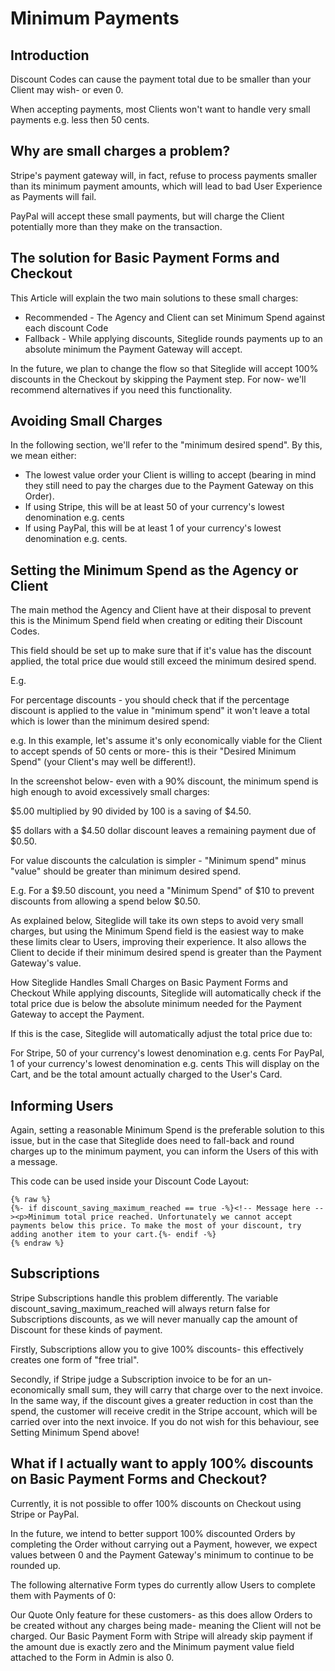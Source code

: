 # Minimum Payments

## Introduction

Discount Codes can cause the payment total due to be smaller than your Client may wish- or even 0.

When accepting payments, most Clients won't want to handle very small payments e.g. less then 50 cents.

## Why are small charges a problem?

Stripe's payment gateway will, in fact, refuse to process payments smaller than its minimum payment amounts, which will lead to bad User Experience as Payments will fail.

PayPal will accept these small payments, but will charge the Client potentially more than they make on the transaction.

## The solution for Basic Payment Forms and Checkout

This Article will explain the two main solutions to these small charges:

* Recommended - The Agency and Client can set Minimum Spend against each discount Code
* Fallback - While applying discounts, Siteglide rounds payments up to an absolute minimum the Payment Gateway will accept.

In the future, we plan to change the flow so that Siteglide will accept 100% discounts in the Checkout by skipping the Payment step. For now- we'll recommend alternatives if you need this functionality.

## Avoiding Small Charges

In the following section, we'll refer to the "minimum desired spend". By this, we mean either:

* The lowest value order your Client is willing to accept (bearing in mind they still need to pay the charges due to the Payment Gateway on this Order).
* If using Stripe, this will be at least 50 of your currency's lowest denomination e.g. cents
* If using PayPal, this will be at least 1 of your currency's lowest denomination e.g. cents.

## Setting the Minimum Spend as the Agency or Client

The main method the Agency and Client have at their disposal to prevent this is the Minimum Spend field when creating or editing their Discount Codes.

This field should be set up to make sure that if it's value has the discount applied, the total price due would still exceed the minimum desired spend.

E.g.

For percentage discounts - you should check that if the percentage discount is applied to the value in "minimum spend" it won't leave a total which is lower than the minimum desired spend:

e.g. In this example, let's assume it's only economically viable for the Client to accept spends of 50 cents or more- this is their "Desired Minimum Spend" (your Client's may well be different!).

In the screenshot below- even with a 90% discount, the minimum spend is high enough to avoid excessively small charges:

$5.00 multiplied by 90 divided by 100 is a saving of $4.50.

$5 dollars with a $4.50 dollar discount leaves a remaining payment due of $0.50.

For value discounts the calculation is simpler - "Minimum spend" minus "value" should be greater than minimum desired spend.

E.g. For a $9.50 discount, you need a "Minimum Spend" of $10 to prevent discounts from allowing a spend below $0.50.

As explained below, Siteglide will take its own steps to avoid very small charges, but using the Minimum Spend field is the easiest way to make these limits clear to Users, improving their experience. It also allows the Client to decide if their minimum desired spend is greater than the Payment Gateway's value.

How Siteglide Handles Small Charges on Basic Payment Forms and Checkout While applying discounts, Siteglide will automatically check if the total price due is below the absolute minimum needed for the Payment Gateway to accept the Payment.

If this is the case, Siteglide will automatically adjust the total price due to:

For Stripe, 50 of your currency's lowest denomination e.g. cents For PayPal, 1 of your currency's lowest denomination e.g. cents This will display on the Cart, and be the total amount actually charged to the User's Card.

## Informing Users

Again, setting a reasonable Minimum Spend is the preferable solution to this issue, but in the case that Siteglide does need to fall-back and round charges up to the minimum payment, you can inform the Users of this with a message.

This code can be used inside your Discount Code Layout:

```liquid
{% raw %}
{%- if discount_saving_maximum_reached == true -%}<!-- Message here --><p>Minimum total price reached. Unfortunately we cannot accept payments below this price. To make the most of your discount, try adding another item to your cart.{%- endif -%}
{% endraw %}
```

## Subscriptions

Stripe Subscriptions handle this problem differently. The variable discount\_saving\_maximum\_reached will always return false for Subscriptions discounts, as we will never manually cap the amount of Discount for these kinds of payment.

Firstly, Subscriptions allow you to give 100% discounts- this effectively creates one form of "free trial".

Secondly, if Stripe judge a Subscription invoice to be for an un-economically small sum, they will carry that charge over to the next invoice. In the same way, if the discount gives a greater reduction in cost than the spend, the customer will receive credit in the Stripe account, which will be carried over into the next invoice. If you do not wish for this behaviour, see Setting Minimum Spend above!

## What if I actually want to apply 100% discounts on Basic Payment Forms and Checkout?

Currently, it is not possible to offer 100% discounts on Checkout using Stripe or PayPal.

In the future, we intend to better support 100% discounted Orders by completing the Order without carrying out a Payment, however, we expect values between 0 and the Payment Gateway's minimum to continue to be rounded up.

The following alternative Form types do currently allow Users to complete them with Payments of 0:

Our Quote Only feature for these customers- as this does allow Orders to be created without any charges being made- meaning the Client will not be charged. Our Basic Payment Form with Stripe will already skip payment if the amount due is exactly zero and the Minimum payment value field attached to the Form in Admin is also 0.
